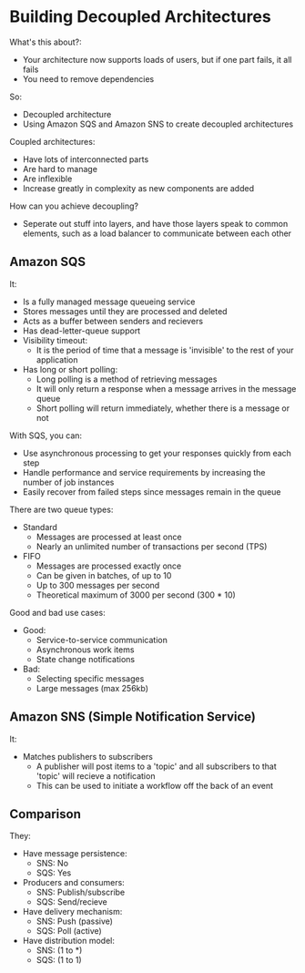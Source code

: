 # Building Decoupled Architectures

What's this about?:
- Your architecture now supports loads of users, but if one part fails, it all fails
- You need to remove dependencies

So:
- Decoupled architecture
- Using Amazon SQS and Amazon SNS to create decoupled architectures

Coupled architectures:
- Have lots of interconnected parts
- Are hard to manage
- Are inflexible
- Increase greatly in complexity as new components are added

How can you achieve decoupling?
- Seperate out stuff into layers, and have those layers speak to common elements, such as a load balancer to communicate between each other

## Amazon SQS

It:
- Is a fully managed message queueing service
- Stores messages until they are processed and deleted
- Acts as a buffer between senders and recievers
- Has dead-letter-queue support
- Visibility timeout:
  - It is the period of time that a message is 'invisible' to the rest of your application
- Has long or short polling:
  - Long polling is a method of retrieving messages
  - It will only return a response when a message arrives in the message queue
  - Short polling will return immediately, whether there is a message or not

With SQS, you can:
- Use asynchronous processing to get your responses quickly from each step
- Handle performance and service requirements by increasing the number of job instances
- Easily recover from failed steps since messages remain in the queue

There are two queue types:
- Standard
  - Messages are processed at least once
  - Nearly an unlimited number of transactions per second (TPS)
- FIFO
  - Messages are processed exactly once
  - Can be given in batches, of up to 10
  - Up to 300 messages per second
  - Theoretical maximum of 3000 per second (300 * 10)

Good and bad use cases:
- Good:
  - Service-to-service communication
  - Asynchronous work items
  - State change notifications
- Bad:
  - Selecting specific messages
  - Large messages (max 256kb)

## Amazon SNS (Simple Notification Service)

It:
- Matches publishers to subscribers
  - A publisher will post items to a 'topic' and all subscribers to that 'topic' will recieve a notification
  - This can be used to initiate a workflow off the back of an event

## Comparison

They:
- Have message persistence:
  - SNS: No
  - SQS: Yes
- Producers and consumers:
  - SNS: Publish/subscribe
  - SQS: Send/recieve
- Have delivery mechanism:
  - SNS: Push (passive)
  - SQS: Poll (active)
- Have distribution model:
  - SNS: (1 to *)
  - SQS: (1 to 1)


























